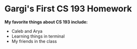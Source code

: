 # Gargi's First CS 193 Homework
**My favorite things about CS 193 include:**
- Caleb and Arya
- Learning things in terminal
- My friends in the class



